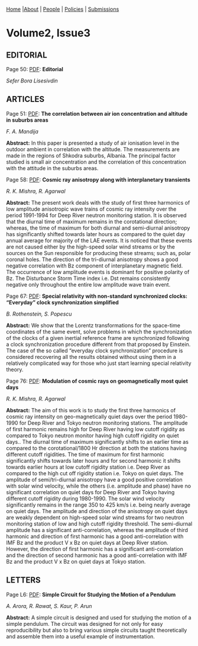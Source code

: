 [Home](index.md) |[About](about.md) | [People](people.md) | [Policies](policies.md) | [Submissions](submissions.md) 

# Volume2, Issue3

## EDITORIAL
Page 50: [PDF](pdfs/2-3-editorial.pdf): **Editorial**

*Sefer Bora Lisesivdin*


## ARTICLES
Page 51: [PDF](pdfs/2-3-mandija.pdf): **The correlation between air ion concentration and altitude in suburbs areas**

*F. A. Mandija*

**Abstract:** In this paper is presented a study of air ionisation level in the outdoor ambient in correlation with the altitude. The measurements are made in the regions of Shkodra suburbs, Albania. The principal factor studied is small air concentration and the correlation of this concentration with the attitude in the suburbs areas.


Page 58: [PDF](pdfs/2-3-mishra.pdf): **Cosmic ray anisotropy along with interplanetary transients**

*R. K. Mishra, R. Agarwal*

**Abstract:** The present work deals with the study of first three harmonics of low amplitude anisotropic wave trains of cosmic ray intensity over the period 1991-1994 for Deep River neutron monitoring station. It is observed that the diurnal time of maximum remains in the corotational direction; whereas, the time of maximum for both diurnal and semi-diurnal anisotropy has significantly shifted towards later hours as compared to the quiet day annual average for majority of the LAE events. It is noticed that these events are not caused either by the high-speed solar wind streams or by the sources on the Sun responsible for producing these streams; such as, polar coronal holes. The direction of the tri-diurnal anisotropy shows a good negative correlation with Bz component of interplanetary magnetic field. The occurrence of low amplitude events is dominant for positive polarity of Bz. The Disturbance Storm Time index i.e. Dst remains consistently negative only throughout the entire low amplitude wave train event.


Page 67: [PDF](pdfs/2-3-rothenstein.pdf): **Special relativity with non-standard synchronized clocks: “Everyday” clock synchronization simplified**

*B. Rothenstein, S. Popescu*

**Abstract:** We show that the Lorentz transformations for the space-time coordinates of the same event, solve problems in which the synchronization of the clocks of a given inertial reference frame are synchronized following a clock synchronization procedure different from that proposed by Einstein. The case of the so called “everyday clock synchronization” procedure is considered recovering all the results obtained without using them in a relatively complicated way for those who just start learning special relativity theory.


Page 76: [PDF](pdfs/2-3-mishra.pdf): **Modulation of cosmic rays on geomagnetically most quiet days**

*R. K. Mishra, R. Agarwal*

**Abstract:** The aim of this work is to study the first three harmonics of cosmic ray intensity on geo-magnetically quiet days over the period 1980-1990 for Deep River and Tokyo neutron monitoring stations. The amplitude of first harmonic remains high for Deep River having low cutoff rigidity as compared to Tokyo neutron monitor having high cutoff rigidity on quiet days.. The diurnal time of maximum significantly shifts to an earlier time as compared to the corotational/1800 Hr direction at both the stations having different cutoff rigidities. The time of maximum for first harmonic significantly shifts towards later hours and for second harmonic it shifts towards earlier hours at low cutoff rigidity station i.e. Deep River as compared to the high cut off rigidity station i.e. Tokyo on quiet days. The amplitude of semi/tri-diurnal anisotropy have a good positive correlation with solar wind velocity, while the others (i.e. amplitude and phase) have no significant correlation on quiet days for Deep River and Tokyo having different cutoff rigidity during 1980-1990. The solar wind velocity significantly remains in the range 350 to 425 km/s i.e. being nearly average on quiet days. The amplitude and direction of the anisotropy on quiet days are weakly dependent on high-speed solar wind streams for two neutron monitoring station of low and high cutoff rigidity threshold. The semi-diurnal amplitude has a significant anti-correlation, whereas the amplitude of third harmonic and direction of first harmonic has a good anti-correlation with IMF Bz and the product V x Bz on quiet days at Deep River station. However, the direction of first harmonic has a significant anti-correlation and the direction of second harmonic has a good anti-correlation with IMF Bz and the product V x Bz on quiet days at Tokyo station.


## LETTERS
Page L6: [PDF](pdfs/2-3-arora.pdf): **Simple Circuit for Studying the Motion of a Pendulum**

*A. Arora, R. Rawat, S. Kaur, P. Arun*

**Abstract:** A simple circuit is designed and used for studying the motion of a simple pendulum. The circuit was designed for not only for easy reproducibility but also to bring various simple circuits taught theoretically and assemble them into a useful example of instrumentation.

